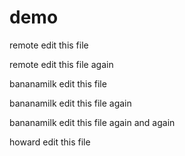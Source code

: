 # demo

remote edit this file

remote edit this file again


bananamilk edit this file

bananamilk edit this file again

bananamilk edit this file again and again

howard edit this file